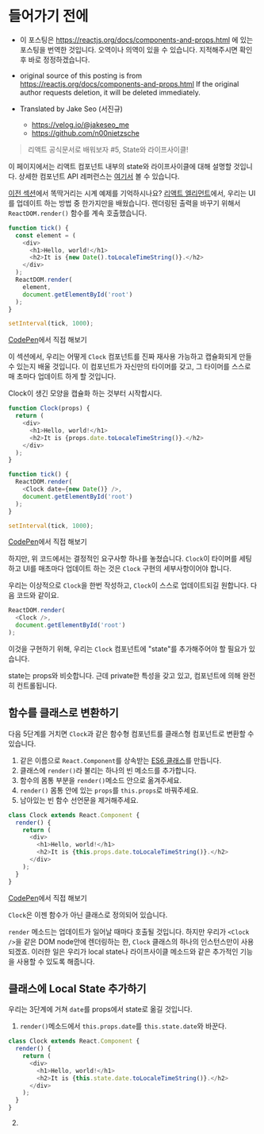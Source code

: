 # 들어가기 전에

- 이 포스팅은 https://reactjs.org/docs/components-and-props.html 에 있는 포스팅을 번역한 것입니다. 오역이나 의역이 있을 수 있습니다. 지적해주시면 확인 후 바로 정정하겠습니다.

- original source of this posting is from https://reactjs.org/docs/components-and-props.html If the original author requests deletion, it will be deleted immediately.

- Translated by Jake Seo (서진규)

	- https://velog.io/@jakeseo_me
	- https://github.com/n00nietzsche
    
> 리액트 공식문서로 배워보자 #5, State와 라이프사이클!

이 페이지에서는 리액트 컴포넌트 내부의 state와 라이프사이클에 대해 설명할 것입니다. 상세한 컴포넌트 API 레퍼런스는 [여기서](https://reactjs.org/docs/react-component.html) 볼 수 있습니다.

[이전 섹션](https://reactjs.org/docs/rendering-elements.html#updating-the-rendered-element)에서 똑딱거리는 시계 예제를 기억하시나요? [리액트 엘리먼트](https://reactjs.org/docs/rendering-elements.html#rendering-an-element-into-the-dom)에서, 우리는 UI를 업데이트 하는 방법 중 한가지만을 배웠습니다. 렌더링된 출력을 바꾸기 위해서 `ReactDOM.render()` 함수를 계속 호출했습니다.

```js
function tick() {
  const element = (
    <div>
      <h1>Hello, world!</h1>
      <h2>It is {new Date().toLocaleTimeString()}.</h2>
    </div>
  );
  ReactDOM.render(
    element,
    document.getElementById('root')
  );
}

setInterval(tick, 1000);
```

[CodePen](https://codepen.io/gaearon/pen/gwoJZk?editors=0010)에서 직접 해보기

이 섹션에서, 우리는 어떻게 `Clock` 컴포넌트를 진짜 재사용 가능하고 캡슐화되게 만들 수 있는지 배울 것입니다. 이 컴포넌트가 자신만의 타이머를 갖고, 그 타이머를 스스로 매 초마다 업데이트 하게 할 것입니다.

Clock이 생긴 모양을 캡슐화 하는 것부터 시작합시다.

```js
function Clock(props) {
  return (
    <div>
      <h1>Hello, world!</h1>
      <h2>It is {props.date.toLocaleTimeString()}.</h2>
    </div>
  );
}

function tick() {
  ReactDOM.render(
    <Clock date={new Date()} />,
    document.getElementById('root')
  );
}

setInterval(tick, 1000);
```

[CodePen](https://codepen.io/gaearon/pen/dpdoYR?editors=0010)에서 직접 해보기

하지만, 위 코드에서는 결정적인 요구사항 하나를 놓쳤습니다. `Clock`이 타이머를 세팅하고 UI를 매초마다 업데이트 하는 것은 `Clock` 구현의 세부사항이어야 합니다.

우리는 이상적으로 `Clock`을 한번 작성하고, `Clock`이 스스로 업데이트되길 원합니다. 다음 코드와 같이요.

```js
ReactDOM.render(
  <Clock />,
  document.getElementById('root')
);
```

이것을 구현하기 위해, 우리는 `Clock` 컴포넌트에 "state"를 추가해주어야 할 필요가 있습니다.

state는 props와 비슷합니다. 근데 private한 특성을 갖고 있고, 컴포넌트에 의해 완전히 컨트롤됩니다.

## 함수를 클래스로 변환하기

다음 5단계를 거치면 `Clock`과 같은 함수형 컴포넌트를 클래스형 컴포넌트로 변환할 수 있습니다.

1. 같은 이름으로 `React.Component`를 상속받는 [ES6 클래스](https://developer.mozilla.org/en-US/docs/Web/JavaScript/Reference/Classes)를 만듭니다.
2. 클래스에 `render()`라 불리는 하나의 빈 메소드를 추가합니다.
3. 함수의 몸통 부분을 `render()`메소드 안으로 옮겨주세요.
4. `render()` 몸통 안에 있는 `props`를 `this.props`로 바꿔주세요.
5. 남아있는 빈 함수 선언문을 제거해주세요.

```js
class Clock extends React.Component {
  render() {
    return (
      <div>
        <h1>Hello, world!</h1>
        <h2>It is {this.props.date.toLocaleTimeString()}.</h2>
      </div>
    );
  }
}
```

[CodePen](https://codepen.io/gaearon/pen/zKRGpo?editors=0010)에서 직접 해보기

`Clock`은 이젠 함수가 아닌 클래스로 정의되어 있습니다.

`render` 메소드는 업데이트가 일어날 때마다 호출될 것입니다. 하지만 우리가 `<Clock />`을 같은 DOM node안에 렌더링하는 한, `Clock` 클래스의 하나의 인스턴스만이 사용되겠죠. 이러한 일은 우리가 local state나 라이프사이클 메소드와 같은 추가적인 기능을 사용할 수 있도록 해줍니다.

## 클래스에 Local State 추가하기

우리는 3단계에 거쳐 `date`를 props에서 state로 옮길 것입니다.

1. `render()`메소드에서 `this.props.date`를 `this.state.date`와 바꾼다.

```js
class Clock extends React.Component {
  render() {
    return (
      <div>
        <h1>Hello, world!</h1>
        <h2>It is {this.state.date.toLocaleTimeString()}.</h2>
      </div>
    );
  }
}
```

2. 
